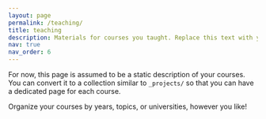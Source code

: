 ```yaml
---
layout: page
permalink: /teaching/
title: teaching
description: Materials for courses you taught. Replace this text with your description.
nav: true
nav_order: 6
---
```


<!-- Google tag (gtag.js) -->
<script async src="https://www.googletagmanager.com/gtag/js?id=G-BNK4466BFB"></script>
<script>
  window.dataLayer = window.dataLayer || [];
  function gtag(){dataLayer.push(arguments);}
  gtag('js', new Date());

  gtag('config', 'G-BNK4466BFB');
</script>

For now, this page is assumed to be a static description of your courses. You can convert it to a collection similar to `_projects/` so that you can have a dedicated page for each course.

Organize your courses by years, topics, or universities, however you like!
